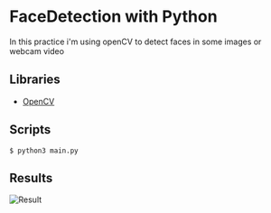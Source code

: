 # FaceDetection with Python
In this practice i'm using openCV to detect faces in some images or webcam video

## Libraries
- [OpenCV](https://docs.opencv.org/3.4/index.html)

## Scripts
```
$ python3 main.py
```

## Results
![Result](https://github.com/jpmayorga/face_detection/blob/main/result.png?raw=true)